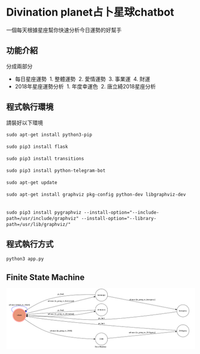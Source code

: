 # Divination planet占卜星球chatbot
一個每天根據星座幫你快速分析今日運勢的好幫手
## 功能介紹
分成兩部分
- 每日星座運勢
  1. 整體運勢
  2. 愛情運勢
  3. 事業運
  4. 財運
- 2018年星座運勢分析
  1. 年度幸運色
  2. 唐立綺2018星座分析
## 程式執行環境
請裝好以下環境
```
sudo apt-get install python3-pip

sudo pip3 install flask 

sudo pip3 install transitions

sudo pip3 install python-telegram-bot

sudo apt-get update

sudo apt-get install graphviz pkg-config python-dev libgraphviz-dev


sudo pip3 install pygraphviz --install-option="--include-path=/usr/include/graphviz" --install-option="--library-path=/usr/lib/graphviz/" 
```
## 程式執行方式
```
python3 app.py
```

## Finite State Machine
![fsm](./show-fsm.png)

